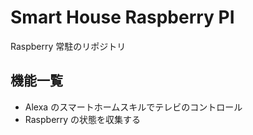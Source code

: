 # Smart House Raspberry PI

Raspberry 常駐のリポジトリ

## 機能一覧

- Alexa のスマートホームスキルでテレビのコントロール
- Raspberry の状態を収集する
